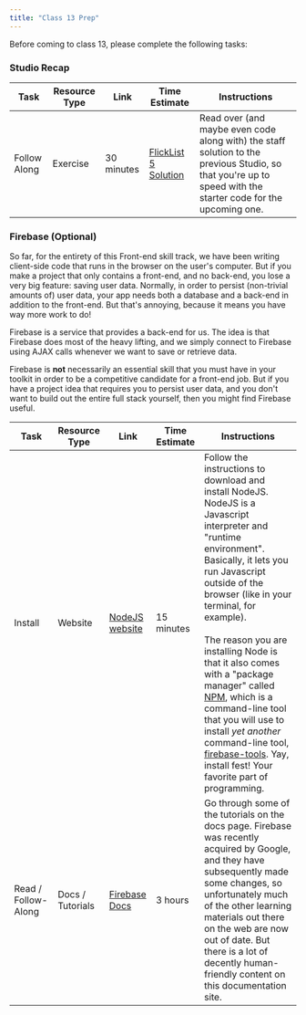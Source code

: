 ```yaml
---
title: "Class 13 Prep"
---
```


Before coming to class 13, please complete the following tasks:

### Studio Recap

Task | Resource Type | Link | Time Estimate | Instructions
-----|---------------|------|---------------|-------------
Follow Along | Exercise | 30 minutes | [FlickList 5 Solution](https://github.com/LaunchCodeEducation/flicklist/tree/studio5-staff-solution) | Read over (and maybe even code along with) the staff solution to the previous Studio, so that you're up to speed with the starter code for the upcoming one.


### Firebase (Optional)

So far, for the entirety of this Front-end skill track, we have been writing client-side code that runs in the browser on the user's computer. But if you make a project that only contains a front-end, and no back-end, you lose a very big feature: saving user data. Normally, in order to persist (non-trivial amounts of) user data, your app needs both a database and a back-end in addition to the front-end. But that's annoying, because it means you have way more work to do!

Firebase is a service that provides a back-end for us. The idea is that Firebase does most of the heavy lifting, and we simply connect to Firebase using AJAX calls whenever we want to save or retrieve data.

Firebase is **not** necessarily an essential skill that you must have in your toolkit in order to be a competitive candidate for a front-end job. But if you have a project idea that requires you to persist user data, and you don't want to build out the entire full stack yourself, then you might find Firebase useful.

Task | Resource Type | Link | Time Estimate | Instructions
-----|---------------|------|---------------|-------------
Install | Website | [NodeJS website](https://nodejs.org/en/) | 15 minutes | Follow the instructions to download and install NodeJS. NodeJS is a Javascript interpreter and "runtime environment". Basically, it lets you run Javascript outside of the browser (like in your terminal, for example). <br><br> The reason you are installing Node is that it also comes with a "package manager" called [NPM](https://www.npmjs.com), which is a command-line tool that you will use to install *yet another* command-line tool, [firebase-tools][firebase-tools-npm]. Yay, install fest! Your favorite part of programming.
Read / Follow-Along | Docs / Tutorials | [Firebase Docs][firebase-docs] | 3 hours | Go through some of the tutorials on the docs page. Firebase was recently acquired by Google, and they have subsequently made some changes, so unfortunately much of the other learning materials out there on the web are now out of date. But there is a lot of decently human-friendly content on this documentation site.

[firebase-tools-npm]: https://www.npmjs.com/package/firebase-tools
[firebase-docs]: https://firebase.google.com/docs/web/setup
